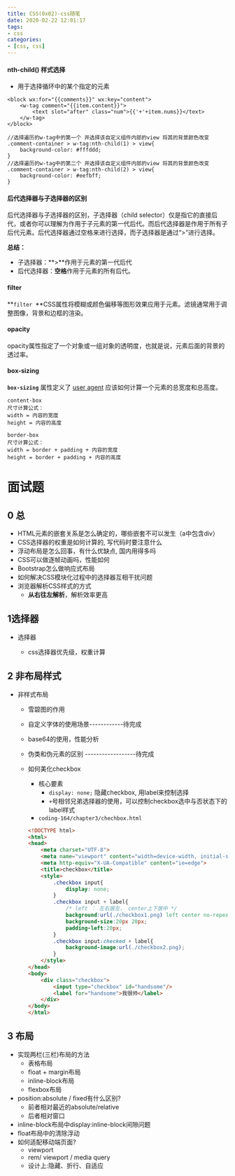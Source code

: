 ```yaml
---
title: CSS(0x02)-css随笔
date: 2020-02-22 12:01:17
tags:
- css
categories:
- [css, css]
---
```

####  nth-child() 样式选择

* 用于选择循环中的某个指定的元素

```
<block wx:for="{{comments}}" wx:key="content">
    <w-tag comment="{{item.content}}">
        <text slot="after" class="num">{{'+'+item.nums}}</text>
    </w-tag>
</block>

//选择遍历的w-tag中的第一个 并选择该自定义组件内部的view 将其的背景颜色改变
.comment-container > w-tag:nth-child(1) > view{
    background-color: #fffddd;
}
//选择遍历的w-tag中的第二个 并选择该自定义组件内部的view 将其的背景颜色改变
.comment-container > w-tag:nth-child(2) > view{
    background-color: #eefbff;
}
```

#### 后代选择器与子选择器的区别

 后代选择器与子选择器的区别，子选择器（child selector）仅是指它的直接后代，或者你可以理解为作用于子元素的第一代后代。而后代选择器是作用于所有子后代元素。后代选择器通过空格来进行选择，而子选择器是通过“>”进行选择。

**总结：**

* 子选择器：**>**作用于元素的第一代后代
* 后代选择器：**空格**作用于元素的所有后代。

####  filter

 **`filter `**CSS属性将模糊或颜色偏移等图形效果应用于元素。滤镜通常用于调整图像，背景和边框的渲染。 

#### opacity

 opacity属性指定了一个对象或一组对象的透明度，也就是说，元素后面的背景的透过率。 

####  box-sizing

  **`box-sizing`** 属性定义了 [user agent](https://developer.mozilla.org/en-US/docs/Glossary/user_agent) 应该如何计算一个元素的总宽度和总高度。 

```
content-box
尺寸计算公式：
width = 内容的宽度
height = 内容的高度

border-box
尺寸计算公式：
width = border + padding + 内容的宽度
height = border + padding + 内容的高度
```



#  面试题

##  0 总

* HTML元素的嵌套关系是怎么确定的，哪些嵌套不可以发生（a中包含div）
* CSS选择器的权重是如何计算的, 写代码时要注意什么
* 浮动布局是怎么回事，有什么优缺点, 国内用得多吗
* CSS可以做逐帧动画吗，性能如何
* Bootstrap怎么做响应式布局
* 如何解决CSS模块化过程中的选择器互相干扰问题
* 浏览器解析CSS样式的方式
  * **从右往左解析**，解析效率更高

##  1选择器

* 选择器
  
  * css选择器优先级，权重计算

##  2 非布局样式

* 非样式布局
  * 雪碧图的作用
  
  * 自定义字体的使用场景------------待完成
  
  * base64的使用，性能分析
  
  * 伪类和伪元素的区别   ------------------待完成
  
  * 如何美化checkbox
  
    * 核心要素
      * `display: none;` 隐藏checkbox, 用label来控制选择
      * `+`号相邻兄弟选择器的使用，可以控制checkbox选中与否状态下的label样式
    * `coding-164/chapter3/chechbox.html`
  
    ```html
    <!DOCTYPE html>
    <html>
    <head>
        <meta charset="UTF-8">
        <meta name="viewport" content="width=device-width, initial-scale=1.0">
        <meta http-equiv="X-UA-Compatible" content="ie=edge">
        <title>checkbox</title>
        <style>
            .checkbox input{
                display: none;
            }
            .checkbox input + label{
                /* left ： 左右居左， center上下居中 */
                background:url(./checkbox1.png) left center no-repeat;
                background-size:20px 20px;
                padding-left:20px;
            }
            .checkbox input:checked + label{
                background-image:url(./checkbox2.png);
            }
        </style>
    </head>
    <body>
        <div class="checkbox">
            <input type="checkbox" id="handsome"/>
            <label for="handsome">我很帅</label>
        </div>
    </body>
    </html>
    ```
  

##  3 布局

* 实现两栏(三栏)布局的方法
  * 表格布局
  * float + margin布局
  * inline-block布局
  * flexbox布局
* position:absolute / fixed有什么区别?
  * 前者相对最近的absolute/relative
  * 后者相对窗口
* inline-block布局中display:inline-block间隙问题
* float布局中的清除浮动
* 如何适配移动端页面?
  * viewport
  * rem/ viewport / media query
  * 设计上:隐藏、折行、自适应





